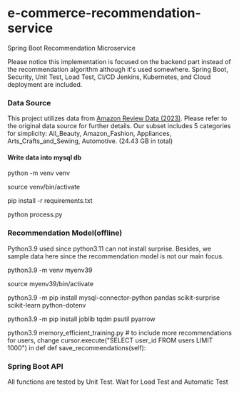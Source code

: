 # e-commerce-recommendation-service
Spring Boot Recommendation Microservice

Please notice this implementation is focused on the backend part instead of the recommendation algorithm although it's used somewhere. Spring Boot, Security, Unit Test, Load Test, CI/CD Jenkins, Kubernetes, and Cloud deployment are included.

### Data Source
This project utilizes data from [Amazon Review Data (2023)](https://amazon-reviews-2023.github.io/). 
Please refer to the original data source for further details.
Our subset includes 5 categories for simplicity: All_Beauty, Amazon_Fashion, Appliances, Arts_Crafts_and_Sewing, Automotive. (24.43 GB in total)

#### Write data into mysql db
python -m venv venv

source venv/bin/activate 

pip install -r requirements.txt

python process.py


### Recommendation Model(offline)
Python3.9 used since python3.11 can not install surprise. Besides, we sample data here since the recommendation model is not our main focus.

python3.9 -m venv myenv39 

source myenv39/bin/activate

python3.9 -m pip install mysql-connector-python pandas scikit-surprise scikit-learn python-dotenv

python3.9 -m pip install joblib tqdm psutil pyarrow

python3.9 memory_efficient_training.py # to include more recommendations for users, change cursor.execute("SELECT user_id FROM users LIMIT 1000") in def def save_recommendations(self):

### Spring Boot API
All functions are tested by Unit Test.
Wait for Load Test and Automatic Test


